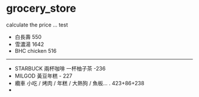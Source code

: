 # grocery_store
calculate the price
... test
- 白長壽 550
- 雪濃湯 1642
- BHC chicken 516
- -----------
- STARBUCK 兩杯咖啡 一杯柚子茶 -236
- MILGOD 黃豆年糕 - 227
- 纜車 小吃 / 烤肉 / 年糕 / 大熱狗 / 魚板... . 423+86+238
- 
